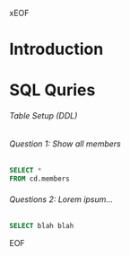 xEOF
# Introduction

# SQL Quries

###### Table Setup (DDL)

###### Question 1: Show all members 

```sql
SELECT *
FROM cd.members
```

###### Questions 2: Lorem ipsum...

```sql
SELECT blah blah 
```

EOF

